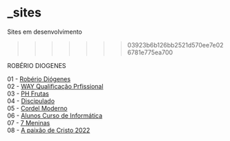 
# _sites
Sites em desenvolvimento
>>>>>>> 03923b6b126bb2521d570ee7e026781e775ea700


ROBÉRIO DIOGENES

01 - <a href="https://roberiodiogenes.github.io/_sites/perfil/index.html" target="_blank">Robério Diógenes</a><br>
02 - <a href="https://roberiodiogenes.github.io/_sites/way/index.html" target="_blank">WAY Qualificação Prfissional</a><br>
03 - <a href="https://roberiodiogenes.github.io/_sites/phfrutas/index.html" target="_blank">PH Frutas</a><br>
04 - <a href="https://roberiodiogenes.github.io/_sites/discipulado/index.html" target="_blank">Discipulado</a><br>
05 - <a href="https://roberiodiogenes.github.io/_sites/cordel/index.html" target="_blank">Cordel Moderno</a><br>
06 - <a href="https://roberiodiogenes.github.io/_sites/alunos/index.html" target="_blank">Alunos Curso de Informática</a><br>
07 - <a href="https://roberiodiogenes.github.io/_sites/7meninas/index.html" target="_blank">7 Meninas</a><br>
08 - <a href="https://roberiodiogenes.github.io/_sites/paixaodecristo2022/index.html" target="_blank">A paixão de Cristo 2022</a>